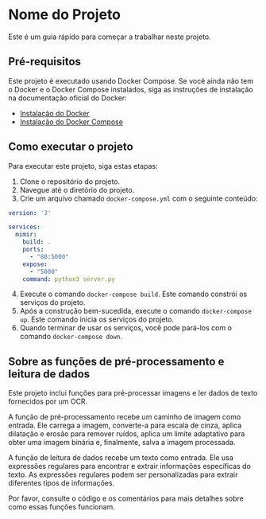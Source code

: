 # Nome do Projeto

Este é um guia rápido para começar a trabalhar neste projeto.

## Pré-requisitos

Este projeto é executado usando Docker Compose. Se você ainda não tem o Docker e o Docker Compose instalados, siga as instruções de instalação na documentação oficial do Docker:

- [Instalação do Docker](https://docs.docker.com/get-docker/)
- [Instalação do Docker Compose](https://docs.docker.com/compose/install/)

## Como executar o projeto

Para executar este projeto, siga estas etapas:

1. Clone o repositório do projeto.
2. Navegue até o diretório do projeto.
3. Crie um arquivo chamado `docker-compose.yml` com o seguinte conteúdo:

```yml
version: '3'

services:
  mimir:
    build: .
    ports:
      - "80:5000"
    expose:
      - "5000"
    command: python3 server.py
```

4. Execute o comando `docker-compose build`. Este comando constrói os serviços do projeto.
5. Após a construção bem-sucedida, execute o comando `docker-compose up`. Este comando inicia os serviços do projeto.
6. Quando terminar de usar os serviços, você pode pará-los com o comando `docker-compose down`.

## Sobre as funções de pré-processamento e leitura de dados

Este projeto inclui funções para pré-processar imagens e ler dados de texto fornecidos por um OCR.

A função de pré-processamento recebe um caminho de imagem como entrada. Ele carrega a imagem, converte-a para escala de cinza, aplica dilatação e erosão para remover ruídos, aplica um limite adaptativo para obter uma imagem binária e, finalmente, salva a imagem processada.

A função de leitura de dados recebe um texto como entrada. Ele usa expressões regulares para encontrar e extrair informações específicas do texto. As expressões regulares podem ser personalizadas para extrair diferentes tipos de informações.

Por favor, consulte o código e os comentários para mais detalhes sobre como essas funções funcionam.